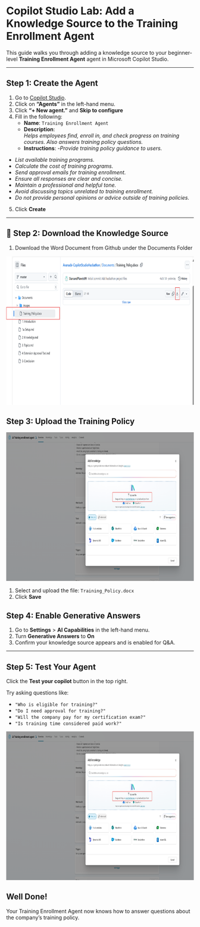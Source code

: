 #  Copilot Studio Lab: Add a Knowledge Source to the Training Enrollment Agent

This guide walks you through adding a knowledge source to your beginner-level **Training Enrollment Agent** agent in Microsoft Copilot Studio.

---

## Step 1: Create the Agent

1. Go to [Copilot Studio](https://copilotstudio.microsoft.com).
2. Click on **“Agents”** in the left-hand menu.
3. Click **“+ New agent.”** and **Skip to configure**
4. Fill in the following:
   - **Name**: `Training Enrollment Agent`
   - **Description**:  
     _Helps employees find, enroll in, and check progress on training courses. Also answers training policy questions._
    - **Instructions**: 
-_Provide training policy guidance to users._
- _List available training programs._
- _Calculate the cost of training programs._
- _Send approval emails for training enrollment._
- _Ensure all responses are clear and concise._
- _Maintain a professional and helpful tone._
- _Avoid discussing topics unrelated to training enrollment._
- _Do not provide personal opinions or advice outside of training policies._
5. Click **Create**

---

## 📎 Step 2: Download the Knowledge Source

1. Download the Word Document from Github under the Documents Folder 

 <p align="center">
  <img src="Documents/Images/dwnloadtraining.png" alt="Environments screen" height="400"/>
</p>





##  Step 3: Upload the Training Policy

<p align="center">
  <img src="Documents/Images/know.png" alt="Environments screen" height="400"/>
</p>

1. Select and upload the file: `Training_Policy.docx`
2. Click **Save**



##  Step 4: Enable Generative Answers

1. Go to **Settings** > **AI Capabilities** in the left-hand menu.
2. Turn **Generative Answers** to **On**
3. Confirm your knowledge source appears and is enabled for Q&A.

---

##  Step 5: Test Your Agent

Click the **Test your copilot** button in the top right.

Try asking questions like:
- `"Who is eligible for training?"`
- `"Do I need approval for training?"`
- `"Will the company pay for my certification exam?"`
- `"Is training time considered paid work?"`

<p align="center">
  <img src="Documents/Images/know.png" alt="Environments screen" height="400"/>
</p>

##  Well Done!

Your Training Enrollment Agent now knows how to answer questions about the company’s training policy.

